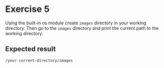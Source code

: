 # Exercise 5

Using the built-in os module create `images` directory in your working directory. Then go to the `images` directory and print the current path to the working directory.

## Expected result

```cmd
/your-current-directory/images
```
